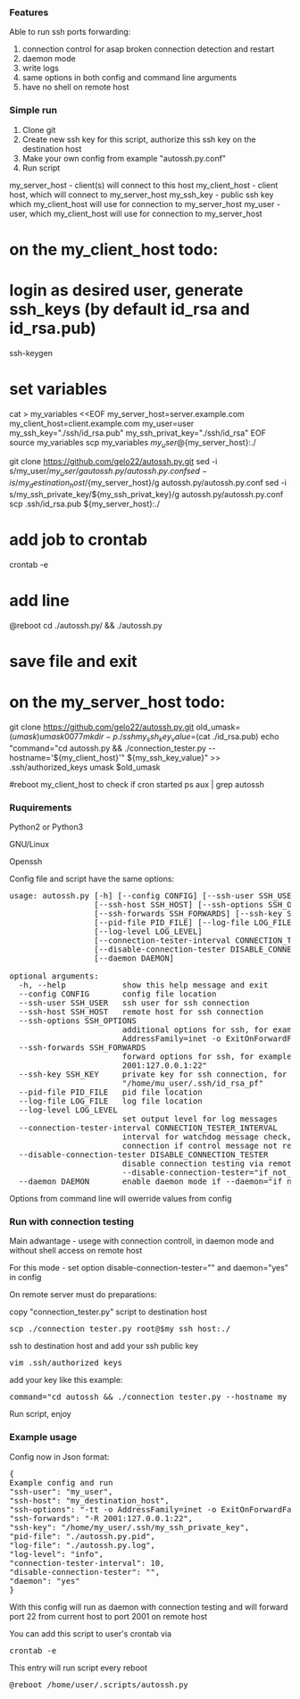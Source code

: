 ### Features

Able to run ssh ports forwarding:

1. connection control for asap broken connection detection and restart
2. daemon mode
3. write logs
4. same options in both config and command line arguments
5. have no shell on remote host

### Simple run

1. Clone git
2. Create new ssh key for this script, authorize this ssh key on the destination host
3. Make your own config from example "autossh.py.conf"
4. Run script


my_server_host - client(s) will connect to this host
my_client_host - client host, which will connect to my_server_host
my_ssh_key - public ssh key which my_client_host will use for connection to my_server_host
my_user - user, which my_client_host will use for connection to my_server_host

# on the my_client_host todo:
# login as desired user, generate ssh_keys (by default id_rsa and id_rsa.pub)
ssh-keygen
# set variables
cat > my_variables <<EOF
my_server_host=server.example.com
my_client_host=client.example.com
my_user=user
my_ssh_key="./ssh/id_rsa.pub"
my_ssh_privat_key="./ssh/id_rsa"
EOF
source my_variables
scp my_variables ${my_user}@${my_server_host}:./

git clone https://github.com/gelo22/autossh.py.git
sed -i s/my_user/${my_user}/g autossh.py/autossh.py.conf
sed -i s/my_destination_host/${my_server_host}/g autossh.py/autossh.py.conf
sed -i s/my_ssh_private_key/${my_ssh_privat_key}/g autossh.py/autossh.py.conf
scp .ssh/id_rsa.pub ${my_server_host}:./

# add job to crontab
crontab -e
# add line
@reboot cd ./autossh.py/ && ./autossh.py
# save file and exit

# on the my_server_host todo:
git clone https://github.com/gelo22/autossh.py.git
old_umask=$(umask)
umask 0077
mkdir -p ./ssh
my_ssh_key_value=$(cat ./id_rsa.pub)
echo "command=\"cd autossh.py && ./connection_tester.py --hostname='${my_client_host}'\" ${my_ssh_key_value}" >> .ssh/authorized_keys 
umask $old_umask

#reboot my_client_host to check if cron started
ps aux | grep autossh

### Ruquirements

Python2 or Python3

GNU/Linux

Openssh

Config file and script have the same options:
<pre>
usage: autossh.py [-h] [--config CONFIG] [--ssh-user SSH_USER]
                  [--ssh-host SSH_HOST] [--ssh-options SSH_OPTIONS]
                  [--ssh-forwards SSH_FORWARDS] [--ssh-key SSH_KEY]
                  [--pid-file PID_FILE] [--log-file LOG_FILE]
                  [--log-level LOG_LEVEL]
                  [--connection-tester-interval CONNECTION_TESTER_INTERVAL]
                  [--disable-connection-tester DISABLE_CONNECTION_TESTER]
                  [--daemon DAEMON]

optional arguments:
  -h, --help            show this help message and exit
  --config CONFIG       config file location
  --ssh-user SSH_USER   ssh user for ssh connection
  --ssh-host SSH_HOST   remote host for ssh connection
  --ssh-options SSH_OPTIONS
                        additional options for ssh, for example "-tt -o
                        AddressFamily=inet -o ExitOnForwardFailure=yes"
  --ssh-forwards SSH_FORWARDS
                        forward options for ssh, for example "-R
                        2001:127.0.0.1:22"
  --ssh-key SSH_KEY     private key for ssh connection, for example
                        "/home/mu_user/.ssh/id_rsa_pf"
  --pid-file PID_FILE   pid file location
  --log-file LOG_FILE   log file location
  --log-level LOG_LEVEL
                        set output level for log messages
  --connection-tester-interval CONNECTION_TESTER_INTERVAL
                        interval for watchdog message check, will break
                        connection if control message not received
  --disable-connection-tester DISABLE_CONNECTION_TESTER
                        disable connection testing via remote script if
                        --disable-connection-tester="if_not_empty_string"
  --daemon DAEMON       enable daemon mode if --daemon="if_not_empty_string"
</pre>

Options from command line will owerride values from config

### Run with connection testing

Main adwantage - usege with connection controll, in daemon mode and without shell access on remote host

For this mode - set option disable-connection-tester="" and daemon="yes" in config

On remote server must do preparations:

copy "connection_tester.py" script to destination host
<pre>scp ./connection_tester.py root@$my_ssh_host:./</pre>
ssh to destination host and add your ssh public key
<pre>vim .ssh/authorized_keys</pre>
add your key like this example:
<pre>
command="cd autossh && ./connection_tester.py --hostname my_client_name" ssh-rsa $my_ssh_key # user
</pre>

Run script, enjoy

### Example usage

Config now in Json format:
<pre>
{
Example config and run
"ssh-user": "my_user",
"ssh-host": "my_destination_host",
"ssh-options": "-tt -o AddressFamily=inet -o ExitOnForwardFailure=yes -o ConnectTimeout=10 -o PasswordAuthentication=no",
"ssh-forwards": "-R 2001:127.0.0.1:22",
"ssh-key": "/home/my_user/.ssh/my_ssh_private_key",
"pid-file": "./autossh.py.pid",
"log-file": "./autossh.py.log",
"log-level": "info",
"connection-tester-interval": 10,
"disable-connection-tester": "",
"daemon": "yes"
}
</pre>
With this config will run as daemon with connection testing and will forward port 22 from current host to port 2001 on remote host

You can add this script to user's crontab via
<pre>crontab -e</pre>
This entry will run script every reboot
<pre>
@reboot /home/user/.scripts/autossh.py
</pre>
